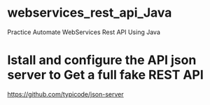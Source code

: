 # webservices_rest_api_Java
Practice Automate WebServices Rest API Using Java

# Istall and configure the API json server to Get a full fake REST API
https://github.com/typicode/json-server